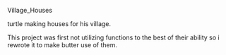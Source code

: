 Village_Houses

turtle making houses for his village.

This project was first not utilizing functions to the best of their ability so i rewrote it to make butter use of them.
